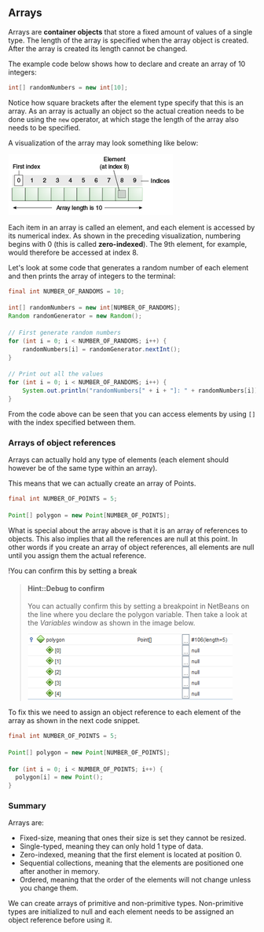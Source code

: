 ## Arrays

Arrays are **container objects** that store a fixed amount of values of a single type.
The length of the array is specified when the array object is created. After the array is
created its length cannot be changed.

The example code below shows how to declare and create an array of 10 integers:

```java
int[] randomNumbers = new int[10];
```

Notice how square brackets after the element type specify that this is an array.
As an array is actually an object so the actual creation needs to be done using the `new` operator, at which stage the length of the array also needs to be specified.

A visualization of the array may look something like below:

![An array of 10 integers](img/arrays_of_ten_integers.gif)

Each item in an array is called an element, and each element is accessed by its numerical index. As shown in the preceding visualization, numbering begins with 0 (this is called **zero-indexed**). The 9th element, for example, would therefore be accessed at index 8.

Let's look at some code that generates a random number of each element and then prints the array of integers to the terminal:

```java
final int NUMBER_OF_RANDOMS = 10;

int[] randomNumbers = new int[NUMBER_OF_RANDOMS];
Random randomGenerator = new Random();

// First generate random numbers
for (int i = 0; i < NUMBER_OF_RANDOMS; i++) {
    randomNumbers[i] = randomGenerator.nextInt();
}

// Print out all the values
for (int i = 0; i < NUMBER_OF_RANDOMS; i++) {
    System.out.println("randomNumbers[" + i + "]: " + randomNumbers[i]);
}
```

From the code above can be seen that you can access elements by using `[]` with the index specified between them.

### Arrays of object references

Arrays can actually hold any type of elements (each element should however be of the same type within an array).

This means that we can actually create an array of Points.

```java
final int NUMBER_OF_POINTS = 5;

Point[] polygon = new Point[NUMBER_OF_POINTS];
```

What is special about the array above is that it is an array of references to objects. This also implies that all the references are null at this point. In other words if you create an array of object references, all elements are null until you assign them the actual reference.

!You can confirm this by setting a break

> #### Hint::Debug to confirm
>
>  You can actually confirm this by setting a breakpoint in NetBeans on the line where you declare the polygon variable. Then take a look at the _Variables_ window as shown in the image below.
>
> ![Confirming that the array contains nulls](img/confirm_netbeans_array_nulls.png)

To fix this we need to assign an object reference to each element of the array as shown in the next code snippet.

```java
final int NUMBER_OF_POINTS = 5;

Point[] polygon = new Point[NUMBER_OF_POINTS];

for (int i = 0; i < NUMBER_OF_POINTS; i++) {
  polygon[i] = new Point();
}
```


### Summary

Arrays are:

* Fixed-size, meaning that ones their size is set they cannot be resized.
* Single-typed, meaning they can only hold 1 type of data.
* Zero-indexed, meaning that the first element is located at position 0.
* Sequential collections, meaning that the elements are positioned one after another in memory.
* Ordered, meaning that the order of the elements will not change unless you change them.

We can create arrays of primitive and non-primitive types. Non-primitive types are initialized to null and each element needs to be assigned an object reference before using it.
